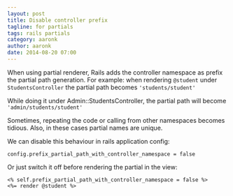 ```yaml
---
layout: post
title: Disable controller prefix 
tagline: for partials
tags: rails partials
category: aaronk
author: aaronk
date: 2014-08-20 07:00
---
```


When using partial renderer, Rails adds the controller namespace as prefix the partial path generation. For example: when rendering ```@student``` under ```StudentsController``` the partial path becomes ```'students/student'```

While doing it under Admin::StudentsController, the partial path will become ```'admin/students/student'```

Sometimes, repeating the code or calling from other namespaces becomes tidious. Also, in these cases partial names are unique. 

We can disable this behaviour in rails application config:

	config.prefix_partial_path_with_controller_namespace = false

Or just switch it off before rendering the partial in the view:

	<% self.prefix_partial_path_with_controller_namespace = false %>
	<%= render @student %>